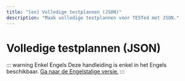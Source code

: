 ```yaml
---
title: "[en] Volledige testplannen (JSON)"
description: "Maak volledige testplannen voor TESTed met JSON."
---
```

# Volledige testplannen (JSON)

::: warning Enkel Engels
Deze handleiding is enkel in het Engels beschikbaar.
[Ga naar de Engelstalige versie.](../../../../en/tested/references/json)
:::


